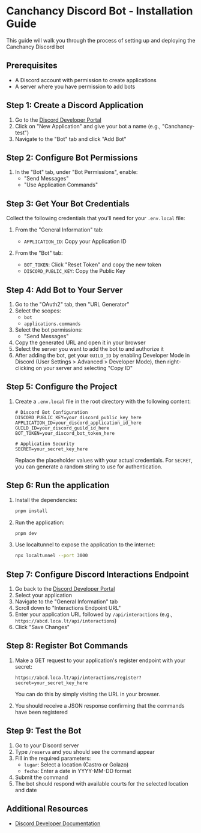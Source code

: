 # Canchancy Discord Bot - Installation Guide

This guide will walk you through the process of setting up and deploying the Canchancy Discord bot

## Prerequisites

- A Discord account with permission to create applications
- A server where you have permission to add bots

## Step 1: Create a Discord Application

1. Go to the [Discord Developer Portal](https://discord.com/developers/applications)
2. Click on "New Application" and give your bot a name (e.g., "Canchancy-test")
3. Navigate to the "Bot" tab and click "Add Bot"

## Step 2: Configure Bot Permissions

1. In the "Bot" tab, under "Bot Permissions", enable:
   - "Send Messages"
   - "Use Application Commands"

## Step 3: Get Your Bot Credentials

Collect the following credentials that you'll need for your `.env.local` file:

1. From the "General Information" tab:
   - `APPLICATION_ID`: Copy your Application ID

2. From the "Bot" tab:
   - `BOT_TOKEN`: Click "Reset Token" and copy the new token
   - `DISCORD_PUBLIC_KEY`: Copy the Public Key

## Step 4: Add Bot to Your Server

1. Go to the "OAuth2" tab, then "URL Generator"
2. Select the scopes:
   - `bot`
   - `applications.commands`
3. Select the bot permissions:
   - "Send Messages"
4. Copy the generated URL and open it in your browser
5. Select the server you want to add the bot to and authorize it
6. After adding the bot, get your `GUILD_ID` by enabling Developer Mode in Discord (User Settings > Advanced > Developer Mode), then right-clicking on your server and selecting "Copy ID"

## Step 5: Configure the Project

1. Create a `.env.local` file in the root directory with the following content:
   ```
   # Discord Bot Configuration
   DISCORD_PUBLIC_KEY=your_discord_public_key_here
   APPLICATION_ID=your_discord_application_id_here
   GUILD_ID=your_discord_guild_id_here
   BOT_TOKEN=your_discord_bot_token_here

   # Application Security
   SECRET=your_secret_key_here
   ```
   
   Replace the placeholder values with your actual credentials. For `SECRET`, you can generate a random string to use for authentication.

## Step 6: Run the application

1. Install the dependencies:
   ```bash
   pnpm install
   ```

2. Run the application:
   ```bash
   pnpm dev
   ```

3. Use localtunnel to expose the application to the internet:
   ```bash
   npx localtunnel --port 3000
   ```

## Step 7: Configure Discord Interactions Endpoint

1. Go back to the [Discord Developer Portal](https://discord.com/developers/applications)
2. Select your application
3. Navigate to the "General Information" tab
4. Scroll down to "Interactions Endpoint URL"
5. Enter your application URL followed by `/api/interactions` (e.g., `https://abcd.loca.lt/api/interactions`)
6. Click "Save Changes"

## Step 8: Register Bot Commands

1. Make a GET request to your application's register endpoint with your secret:
   ```
   https://abcd.loca.lt/api/interactions/register?secret=your_secret_key_here
   ```
   
   You can do this by simply visiting the URL in your browser.

2. You should receive a JSON response confirming that the commands have been registered

## Step 9: Test the Bot

1. Go to your Discord server
2. Type `/reserva` and you should see the command appear
3. Fill in the required parameters:
   - `lugar`: Select a location (Castro or Golazo)
   - `fecha`: Enter a date in YYYY-MM-DD format
4. Submit the command
5. The bot should respond with available courts for the selected location and date

## Additional Resources

- [Discord Developer Documentation](https://discord.com/developers/docs)